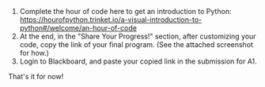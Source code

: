 1. Complete the hour of code here to get an introduction to Python: <https://hourofpython.trinket.io/a-visual-introduction-to-python#/welcome/an-hour-of-code>
2. At the end, in the "Share Your Progress!" section, after customizing your code, copy the link of your final program. (See the attached screenshot for how.)
3. Login to Blackboard, and paste your copied link in the submission for A1.

That's it for now!
